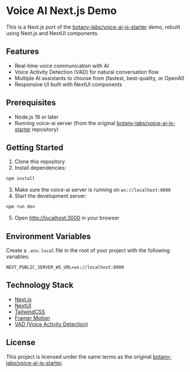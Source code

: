# Voice AI Next.js Demo

This is a Next.js port of the [botany-labs/voice-ai-js-starter](https://github.com/botany-labs/voice-ai-js-starter) demo, rebuilt using Next.js and NextUI components.

## Features

- Real-time voice communication with AI
- Voice Activity Detection (VAD) for natural conversation flow
- Multiple AI assistants to choose from (fastest, best-quality, or OpenAI)
- Responsive UI built with NextUI components

## Prerequisites

- Node.js 18 or later
- Running voice-ai server (from the original [botany-labs/voice-ai-js-starter](https://github.com/botany-labs/voice-ai-js-starter) repository)

## Getting Started

1. Clone this repository
2. Install dependencies:

```bash
npm install
```

3. Make sure the voice-ai server is running on `ws://localhost:8000`
4. Start the development server:

```bash
npm run dev
```

5. Open [http://localhost:3000](http://localhost:3000) in your browser

## Environment Variables

Create a `.env.local` file in the root of your project with the following variables:

```
NEXT_PUBLIC_SERVER_WS_URL=ws://localhost:8000
```

## Technology Stack

- [Next.js](https://nextjs.org/)
- [NextUI](https://nextui.org/)
- [TailwindCSS](https://tailwindcss.com/)
- [Framer Motion](https://www.framer.com/motion/)
- [VAD (Voice Activity Detection)](https://github.com/ricky0123/vad-web)

## License

This project is licensed under the same terms as the original [botany-labs/voice-ai-js-starter](https://github.com/botany-labs/voice-ai-js-starter).
